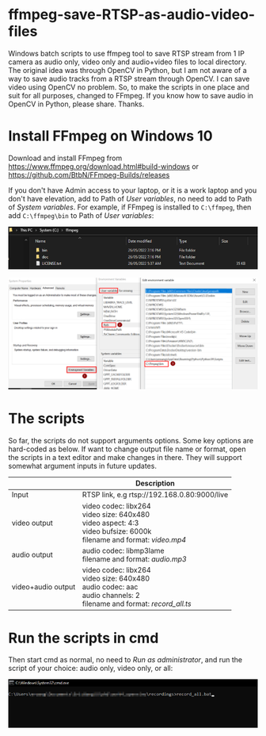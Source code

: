# ffmpeg-save-RTSP-as-audio-video-files
Windows batch scripts to use ffmpeg tool to save RTSP stream from 1 IP camera as audio only, video only and audio+video files to local directory. The original idea was through OpenCV in Python, but I am not aware of a way to save audio tracks from a RTSP stream through OpenCV. I can save video using OpenCV no problem. So, to make the scripts in one place and suit for all purposes, changed to FFmpeg. If you know how to save audio in OpenCV in Python, please share. Thanks.



# Install FFmpeg on Windows 10

Download and install FFmpeg from https://www.ffmpeg.org/download.html#build-windows or https://github.com/BtbN/FFmpeg-Builds/releases

If you don't have Admin access to your laptop, or it is a work laptop and you don't have elevation, add to Path of *User variables*, no need to add to Path of *System variables*. For example, if FFmpeg is installed to `C:\ffmpeg`, then add `C:\ffmpeg\bin` to Path of *User variables*:

![image-20220615103419849](https://github.com/ericwanga/ffmpeg-save-RTSP-as-audio-video-files/blob/main/img/image-20220615103419849.png?raw=true)

![image-20220615103506608](https://github.com/ericwanga/ffmpeg-save-RTSP-as-audio-video-files/blob/main/img/image-20220615103506608.png?raw=true)

# The scripts

So far, the scripts do not support arguments options. Some key options are hard-coded as below. If want to change output file name or format, open the scripts in a text editor and make changes in there. They will support somewhat argument inputs in future updates. 

|                    | Description                                                  |
| ------------------ | ------------------------------------------------------------ |
| Input              | RTSP link, e.g rtsp://192.168.0.80:9000/live                 |
| video output       | video codec: libx264<br>video size: 640x480<br>video aspect: 4:3<br>video bufsize: 6000k<br>filename and format: *video.mp4* |
| audio output       | audio codec: libmp3lame<br>filename and format: *audio.mp3*  |
| video+audio output | video codec: libx264<br>video size: 640x480<br>audio codec: aac<br>audio channels: 2<br>filename and format: *record_all.ts* |

# Run the scripts in cmd

Then start cmd as normal, no need to *Run as administrator*, and run the script of your choice: audio only, video only, or all:

![image-20220615103713800](https://github.com/ericwanga/ffmpeg-save-RTSP-as-audio-video-files/blob/main/img/image-20220615103713800.png?raw=true)


